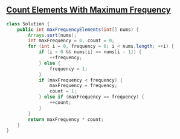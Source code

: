 ## [Count Elements With Maximum Frequency](https://leetcode.com/problems/count-elements-with-maximum-frequency/description/?envType=daily-question&envId=2025-09-22)
``` java
class Solution {
    public int maxFrequencyElements(int[] nums) {
        Arrays.sort(nums);
        int maxFrequency = 0, count = 0;
        for (int i = 0, frequency = 0; i < nums.length; ++i) {
            if (i > 0 && nums[i] == nums[i - 1]) {
                ++frequency;
            } else {
                frequency = 1;
            }
            if (maxFrequency < frequency) {
                maxFrequency = frequency;
                count = 1;
            } else if (maxFrequency == frequency) {
                ++count;
            }
        }
        return maxFrequency * count;
    }
}
```
